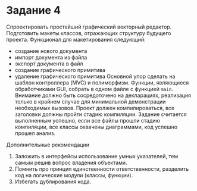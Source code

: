 # Задание 4  
Спроектировать  простейший  графический  векторный  редактор.  Подготовить  макеты  классов, 
отражающих структуру будущего проекта. 
Функционал для макетирования следующий: 
- создание нового документа 
- импорт документа из файла 
- экспорт документа в файл 
- создание графического примитива 
- удаление графического примитива 
Основной упор сделать на шаблон контроллера (MVC)  и полиморфизм. Функции, являющиеся 
обработчиками GUI, собрать в одном файле с функцией `main`. 
Внимание должно быть сосредоточено на декларациях, реализация только в крайнем случае для 
минимальной  демонстрации  необходимых  вызовов.  Проект  должен  компилироваться,  все 
заголовки должны пройти стадию компиляции. 
Задание считается выполненным успешно, если все файлы прошли стадию компиляции, все классы 
охвачены диаграммами, код успешно прошел анализ. 
 
Дополнительные рекомендации 
1. Заложить  в  интерфейсы  использование  умных  указателей,  тем  самым  решив  вопрос 
владения объектами. 
2. Помнить  про  принцип  единственности  ответственности,  разделить  код  на  логические 
модули (классы, функции). 
3. Избегать дублирования кода.
